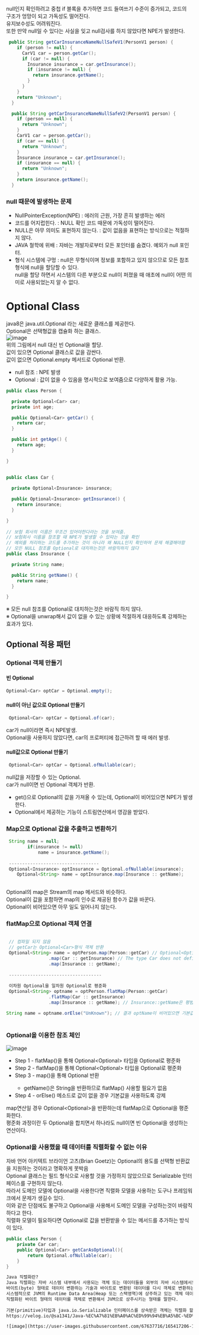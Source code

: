 null인지 확인하려고 중첩 if 블록을 추가하면 코드 들여쓰기 수준이 증가되고, 코드의 구조가 엉망이 되고 가독성도 떨어진다.  
유지보수성도 어려워진다.  
또한 만약 null일 수 있다는 사실을 잊고 null검사를 하지 않았다면 NPE가 발생한다.  

``` java
 public String getCarInsuranceNameNullSafeV1(PersonV1 person) {
    if (person != null) {
      CarV1 car = person.getCar();
      if (car != null) {
        Insurance insurance = car.getInsurance();
        if (insurance != null) {
          return insurance.getName();
        }
      }
    }
    return "Unknown";
  }

  public String getCarInsuranceNameNullSafeV2(PersonV1 person) {
    if (person == null) {
      return "Unknown";
    }
    CarV1 car = person.getCar();
    if (car == null) {
      return "Unknown";
    }
    Insurance insurance = car.getInsurance();
    if (insurance == null) {
      return "Unknown";
    }
    return insurance.getName();
  }
```  

### null 때문에 발생하는 문제
* NullPointerException(NPE) : 에러의 근원, 가장 흔히 발생하는 에러
* 코드를 어지럽힌다. : NULL 확인 코드 때문에 가독성이 떨어진다.
* NULL은 아무 의미도 표현하지 않는다. : 값이 없음을 표현하는 방식으로는 적절하지 않다.  
* JAVA 철학에 위배 : 자바는 개발자로부터 모든 포인터를 숨겼다. 예외가 null 포인터.  
* 형식 시스템에 구멍 : null은 무형식이며 정보를 포함하고 있지 않으므로 모든 참조 형식에 null을 할당할 수 있다.  
                      null을 할당 하면서 시스템의 다른 부분으로 null이 퍼졌을 때 애초에 null이 어떤 의미로 사용되었는지 알 수 없다.  
                      

# Optional Class
java8은 java.util.Optional<T> 라는 새로운 클래스를 제공한다.  
Optional은 선택형값을 캡슐화 하는 클래스.  
![image](https://user-images.githubusercontent.com/67637716/165323713-c91516ac-1ed3-4c9e-84b9-72384fec4b0b.png)  
위의 그림에서 null 대신 빈 Optional을 할당.  
값이 있으면 Optional 클래스로 값을 감싼다.  
값이 없으면 Optional.empty 메서드로 Optional 반환.  

* null 참조 : NPE 발생
* Optional : 값이 없을 수 있음을 명시적으로 보여줌으로 다양하게 활용 가능.
  
``` java
public class Person {

  private Optional<Car> car;
  private int age;

  public Optional<Car> getCar() {
    return car;
  }

  public int getAge() {
    return age;
  }

}
  
  
public class Car {

  private Optional<Insurance> insurance;

  public Optional<Insurance> getInsurance() {
    return insurance;
  }

}
  
// 보험 회사의 이름은 무조건 있어야한다라는 것을 보여줌.  
// 보험회사 이름을 참조할 때 NPE가 발생할 수 있따는 것을 확인
// 예외를 처리하는 코드를 추가하는 것이 아니라 왜 NULL인지 확인하여 문제 해결해야함
// 모든 NULL 참조를 Optional로 대치하는것은 바람직하지 않다
public class Insurance {

  private String name;

  public String getName() {
    return name;
  }

}
```  
  
※ 모든 null 참조를 Optional로 대치하는것은 바람직 하지 않다.  
※ Optional을 unwrap해서 값이 없을 수 있는 상황에 적절하게 대응하도록 강제하는 효과가 있다.  
  
## Optional 적용 패턴
### Optional 객체 만들기
#### 빈 Optional
``` java
Optional<Car> optCar = Optional.empty();
```  
#### null이 아닌 값으로 Optional 만들기
``` java
 Optional<Car> optCar = Optional.of(car);
```  
car가 null이라면 즉시 NPE발생.  
Optional을 사용하지 않았다면, car의 프로퍼티에 접근하려 할 때 에러 발생.  

#### null값으로 Optional 만들기
``` java
 Optional<Car> optCar = Optional.ofNullable(car);
```  
null값을 저장할 수 있는 Optional.  
car가 null이면 빈 Optional 객체가 반환.  

* get()으로 Optional의 값을 가져올 수 있는데, Optional이 비어있으면 NPE가 발생한다.  
* Optional에서 제공하는 기능이 스트림연산에서 영감을 받았다.  
 
 
### Map으로 Optional 값을 추출하고 변환하기  
``` java
 String name = null;
		if(insurance != null) 
			name = insurance.getName();
 
 ----------------------------------
 Optional<Insurance> optInsurance = Optional.ofNullable(insurance);
	Optional<String> name = optInsurance.map(Insurance :: getName);
	
```  
Optional의 map은 Stream의 map 메서드와 비슷하다.  
Optional이 값을 포함하면 map의 인수로 제공된 함수가 값을 바꾼다.  
Optional이 비어있으면 아무 일도 일어나지 않는다.  
 
### flatMap으로 Optional 객체 연결  
``` java
 
 // 컴파일 되지 않음
 // getCar는 Optional<Car>형식 객체 반환
 Optional<String> name = optPerson.map(Person::getCar) // Optional<Optional<Car>>
				.map(Car :: getInsurance) // The type Car does not define getInsurance(Optional<Car>) that is applicable here
				.map(Insurance :: getName);
 
 -----------------------------------
 
 이차원 Optional을 일차원 Optional로 평준화
 Optional<String> optname = optPerson.flatMap(Person::getCar)
				.flatMap(Car :: getInsurance)
				.map(Insurance :: getName); // Insurance::getName은 평범한 문자열을 반환하므로 추가 "flatMap"은 필요가 없음.

String name = optname.orElse("UnKnown"); // 결과 optName이 비어있으면 기본값 사용
	
```
	
### Optional을 이용한 참조 체인
![image](https://user-images.githubusercontent.com/67637716/165416305-82fa7186-0c39-4987-9c5e-4a4e1026c50b.png)  
* Step 1 - flatMap()을 통해 Optional<Optional<Car>> 타입을 Optional<Car>로 평준화
* Step 2 - flatMap()을 통해 Optional<Optional<Insurance>> 타입을 Optional<Insurance>로 평준화
* Step 3 - map()을 통해 Optional<String> 반환
	* getName()은 String을 반환하므로 flatMap() 사용할 필요가 없음
* Step 4 - orElse() 메소드로 값이 없을 경우 기본값을 사용하도록 강제  

map연산일 경우 Optional<Optional<Car>>을 반환하는데 flatMap으로 Optional을 평준화한다.  
평준화 과정이란 두 Optional을 합치면서 하나라도 null이면 빈 Optional을 생성하는 연산이다.  
	

### Optional을 사용했을 때 데이터를 직렬화할 수 없는 이유
자바 언어 아키텍트 브라이언 고츠(Brian Goetz)는 Optional의 용도를 선택형 반환값을 지원하는 것이라고 명확하게 못박음  
Optional 클래스는 필드 형식으로 사용할 것을 가정하지 않았으므로 Serializable 인터페이스를 구현하지 않는다.  
따라서 도메인 모델에 Optional을 사용한다면 직렬화 모델을 사용하는 도구나 프레임워크에서 문제가 생길수 있다.  
이와 같은 단점에도 불구하고 Optional을 사용해서 도메인 모델을 구성하는것이 바람직하다고 한다.  
직렬화 모델이 필요하다면 Optional로 값을 반환받을 수 있는 메서드를 추가하는 방식이 있다.  
	
``` java
public class Person {
	private Car car;
	public Optional<Car> getCarAsOptional(){
		return Optional.ofNullable(car);
	}
}
```  
	
``` html
Java 직렬화란?  
Java 직렬화는 자바 시스템 내부에서 사용되는 객체 또는 데이터들을 외부의 자바 시스템에서도 사용할 수 있도록  
바이트(byte) 형태로 데이터 변환하는 기술과 바이트로 변환된 데이터를 다시 객체로 변환하는 역직렬화를 포함.  
시스템적으로 JVM의 Runtime Data Area(Heap 또는 스택영역)에 상주하고 있는 객체 데이터를 바이트 형태로 변환하는 기술과  
직렬화된 바이트 형태의 데이터를 객체로 변환해서 JVM으로 상주시키는 형태를 말한다.  
	
기본(primitive)타입과 java.io.Serializable 인터페이스를 상속받은 객체는 직렬화 할 수 있는 기본 조건을 가짐.  
https://velog.io/@sa1341/Java-%EC%A7%81%EB%A0%AC%ED%99%94%EB%A5%BC-%ED%95%98%EB%8A%94-%EC%9D%B4%EC%9C%A0%EA%B0%80-%EB%AC%B4%EC%97%87%EC%9D%BC%EA%B9%8C  

![image](https://user-images.githubusercontent.com/67637716/165417206-1d45d64a-c1ca-42a8-b41c-baba747c0c16.png)

```
	
	
	




